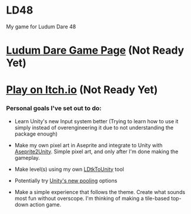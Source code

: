 # LD48
My game for Ludum Dare 48

# [Ludum Dare Game Page](https://ldjam.com/events/ludum-dare/48/$243042) (Not Ready Yet)
# [Play on Itch.io](https://cammin.itch.io/ld48-game-working-title) (Not Ready Yet)

### Personal goals I've set out to do:
- Learn Unity's new Input system better (Trying to learn how to use it simply instead of overengineering it due to not understanding the package enough)
- Make my own pixel art in Aseprite and integrate to Unity with [Aseprite2Unity](https://github.com/Seanba/Aseprite2Unity). Simple pixel art, and only after I'm done making the gameplay.
- Make level(s) using my own [LDtkToUnity](https://github.com/Cammin/LDtkUnity) tool
- Potentially try [Unity's new pooling](https://docs.unity3d.com/2021.1/Documentation/ScriptReference/Pool.ObjectPool_1.html) options  

- Make a simple experience that follows the theme. Create what sounds most fun without overscope. I'm thinking of making a tile-based top-down action game.
